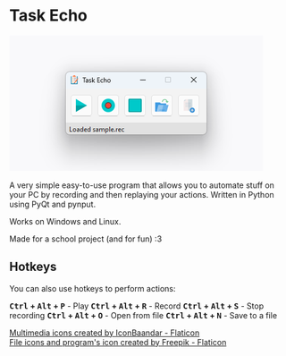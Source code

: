 
# Task Echo

[![program interface](./.github/program_interface.png)](#)

A very simple easy-to-use program that allows you to automate stuff on your PC by recording and then replaying your actions. Written in Python using PyQt and pynput.

Works on Windows and Linux.

Made for a school project (and for fun) :3

## Hotkeys

You can also use hotkeys to perform actions:

**<kbd>Ctrl</kbd> + <kbd>Alt</kbd> + <kbd>P</kbd>** - Play
**<kbd>Ctrl</kbd> + <kbd>Alt</kbd> + <kbd>R</kbd>** - Record
**<kbd>Ctrl</kbd> + <kbd>Alt</kbd> + <kbd>S</kbd>** - Stop recording
**<kbd>Ctrl</kbd> + <kbd>Alt</kbd> + <kbd>O</kbd>** - Open from file
**<kbd>Ctrl</kbd> + <kbd>Alt</kbd> + <kbd>N</kbd>** - Save to a file

[Multimedia icons created by IconBaandar - Flaticon](https://www.flaticon.com/packs/multimedia-flat-colorful-14754831)\
[File icons and program's icon created by Freepik - Flaticon](https://www.flaticon.com/authors/freepik)
